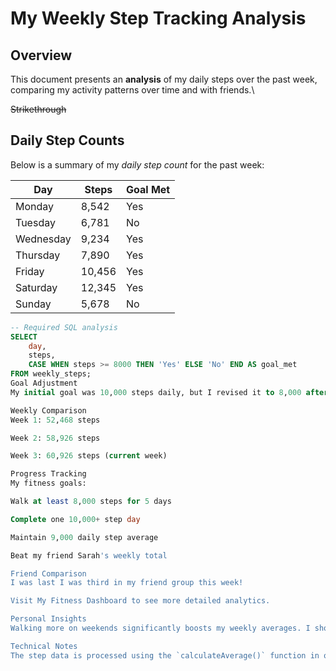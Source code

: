 # My Weekly Step Tracking Analysis

## Overview
This document presents an **analysis** of my daily steps over the past week, comparing my activity patterns over time and with friends.\


~~Strikethrough~~

## Daily Step Counts

Below is a summary of my *daily step count* for the past week:

| Day       | Steps  | Goal Met |
|-----------|--------|----------|
| Monday    | 8,542  | Yes      |
| Tuesday   | 6,781  | No       |
| Wednesday | 9,234  | Yes      |
| Thursday  | 7,890  | Yes      |
| Friday    | 10,456 | Yes      |
| Saturday  | 12,345 | Yes      |
| Sunday    | 5,678  | No       |

```sql
-- Required SQL analysis
SELECT 
    day,
    steps,
    CASE WHEN steps >= 8000 THEN 'Yes' ELSE 'No' END AS goal_met
FROM weekly_steps;
Goal Adjustment
My initial goal was 10,000 steps daily, but I revised it to 8,000 after realizing this was too ambitious.

Weekly Comparison
Week 1: 52,468 steps

Week 2: 58,926 steps

Week 3: 60,926 steps (current week)

Progress Tracking
My fitness goals:

Walk at least 8,000 steps for 5 days

Complete one 10,000+ step day

Maintain 9,000 daily step average

Beat my friend Sarah's weekly total

Friend Comparison
I was last I was third in my friend group this week!

Visit My Fitness Dashboard to see more detailed analytics.

Personal Insights
Walking more on weekends significantly boosts my weekly averages. I should focus on maintaining consistency throughout the week rather than relying on weekend activity spikes.

Technical Notes
The step data is processed using the `calculateAverage()` function in our analytics system.
